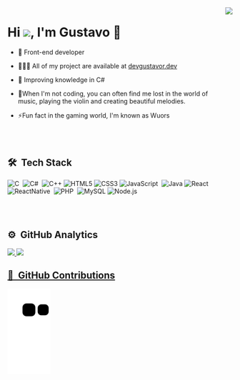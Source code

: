 <img align="right" height="300em" margin-top="10px" src="https://media.giphy.com/media/IThjAlJnD9WNO/giphy.gif"/>

<h1 align="left">Hi <img src="https://raw.githubusercontent.com/kaueMarques/kaueMarques/master/hi.gif" height="30px">, I'm Gustavo 👋 </h1>

- 🤖 Front-end developer

- 👨🏾‍💻 All of my project are available at [devgustavor.dev](https://devgustavor.github.io)

 - 🔷 Improving knowledge in C#
 
 - 🎻When I'm not coding, you can often find me lost in the world of music, playing the violin and creating beautiful melodies.

- ⚡Fun fact in the gaming world, I'm known as Wuors

<br><br>

## 🛠 &nbsp;Tech Stack
![C](https://img.shields.io/badge/C-00599C?style=for-the-badge&logo=c&logoColor=white)&nbsp;
![C#](https://img.shields.io/badge/C%23-239120?style=for-the-badge&logo=c-sharp&logoColor=white)&nbsp;
![C++](https://img.shields.io/badge/c++-%2300599C.svg?style=for-the-badge&logo=c%2B%2B&logoColor=white)
![HTML5](https://img.shields.io/badge/html5-%23E34F26.svg?style=for-the-badge&logo=html5&logoColor=white)
![CSS3](https://img.shields.io/badge/css3-%231572B6.svg?style=for-the-badge&logo=css3&logoColor=white)
![JavaScript](https://img.shields.io/badge/JavaScript-F7DF1E?style=for-the-badge&logo=javascript&logoColor=black)&nbsp;
![Java](https://img.shields.io/badge/java-%23ED8B00.svg?style=for-the-badge&logo=openjdk&logoColor=white)
![React](https://img.shields.io/badge/React-20232A?style=for-the-badge&logo=react&logoColor=61DAFB)&nbsp;
![ReactNative](https://img.shields.io/badge/React_Native-20232A?style=for-the-badge&logo=react&logoColor=61DAFB)&nbsp;
![PHP](https://img.shields.io/badge/PHP-777BB4?style=for-the-badge&logo=php&logoColor=white)&nbsp;
![MySQL](https://img.shields.io/badge/mysql-%2300f.svg?style=for-the-badge&logo=mysql&logoColor=white)
![Node.js](https://img.shields.io/badge/Node.js-43853D?style=for-the-badge&logo=node.js&logoColor=white)&nbsp;
<!--![Go](https://img.shields.io/badge/Go-00ADD8?style=for-the-badge&logo=go&logoColor=white)&nbsp;**-->

<br><br>

## ⚙️ &nbsp;GitHub Analytics

<div>
  <a href="https://github.com/devGustavoR">
  <img height="180px"src="https://github-readme-stats.vercel.app/api?username=devGustavoR&show_icons=true&theme=midnight-purple&include_all_commits=true&count_private=true"/>
  <img height="140px"src="https://github-readme-stats.vercel.app/api/top-langs/?username=devGustavoR&layout=compact&theme=midnight-purple"/>
</div>
  
 ## 🔩 &nbsp;GitHub Contributions

![Snake animation](https://github.com/devGustavoR/devGustavoR/blob/output/github-contribution-grid-snake.svg)
 

###
